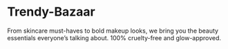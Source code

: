# Trendy-Bazaar
From skincare must-haves to bold makeup looks, we bring you the beauty essentials everyone’s talking about. 100% cruelty-free and glow-approved.
